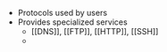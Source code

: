 * Protocols used by users
* Provides specialized services
	* [[DNS]], [[FTP]], [[HTTP]], [[SSH]]
	* 